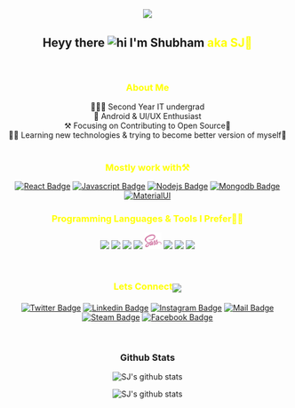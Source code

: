 <div align="center"><img src="https://res.cloudinary.com/sjdev/image/upload/v1618734904/Git-Readme/banner_she4lc.gif" ></div>

<h2 align="center">Heyy there <img src="https://user-images.githubusercontent.com/1303154/88677602-1635ba80-d120-11ea-84d8-d263ba5fc3c0.gif" width="28px" alt="hi"> I'm Shubham <span style="color:yellow;">aka SJ🤩</span> </h2>  
<br/>
<h3 align="center" style="color:yellow;" >About Me</h3>  
 <div align="center">
 👨🏻‍🎓 Second Year IT undergrad
<br>🤖 Android & UI/UX Enthusiast
<br>⚒️ Focusing on Contributing to Open Source💜
<br>👨‍💻 Learning new technologies & trying to become better version of myself💪
 </div>

<br/>

<h3 align="center" style="color:yellow;margin-bottom: 15px;" >Mostly work with⚒️</h3> 
<div align="center">

[![React Badge](https://img.shields.io/badge/-React-61DBFB?style=for-the-badge&labelColor=black&logo=react&logoColor=61DBFB)](#)  [![Javascript Badge](https://img.shields.io/badge/-Javascript-F0DB4F?style=for-the-badge&labelColor=black&logo=javascript&logoColor=F0DB4F)](#)  [![Nodejs Badge](https://img.shields.io/badge/-Nodejs-3C873A?style=for-the-badge&labelColor=black&logo=node.js&logoColor=3C873A)](#) [![Mongodb Badge](https://img.shields.io/badge/-Mongodb-fff?style=for-the-badge&labelColor=black&logo=mongodb&logoColor=3C873A)](#)
[![MaterialUI](https://img.shields.io/badge/Material--UI-0081CB?style=for-the-badge&logo=material-ui&logoColor=white)](#)

</div>

<h3 align="center" style="color:yellow;margin-bottom: 15px;"  >Programming Languages & Tools I Prefer👨‍💻 </h3>  
<p align="center">
<img src="https://img.shields.io/badge/C%2B%2B-00599C?style=for-the-badge&logo=c%2B%2B&logoColor=white">
<img src="https://img.shields.io/badge/PYTHON-yellow?style=for-the-badge&logo=python&logoColor=black">
<img src="https://img.shields.io/badge/HTML5-E34F26?style=for-the-badge&logo=html5&logoColor=white">
<img src="https://img.shields.io/badge/CSS-239120?&style=for-the-badge&logo=css3&logoColor=white">
<img width="30px" src="https://raw.githubusercontent.com/github/explore/80688e429a7d4ef2fca1e82350fe8e3517d3494d/topics/sass/sass.png" />
<img src="https://img.shields.io/badge/Bootstrap-563D7C?style=for-the-badge&logo=bootstrap&logoColor=white">
<img src="https://img.shields.io/badge/Heroku-430098?style=for-the-badge&logo=heroku&logoColor=white"> 
<img src="https://img.shields.io/badge/Netlify-black?style=for-the-badge&logo=netlify&logoColor=white"> 
</p>

<br />

<h3 align="center" style="color:yellow;margin-bottom: 20px;" >Lets Connect<img src="https://raw.githubusercontent.com/ShahriarShafin/ShahriarShafin/main/Assets/handshake.gif" height="32px" style="margin-bottom: -5px;"  > </h3>  
<div align="center" >

[![Twitter Badge](https://img.shields.io/badge/-Twitter-1ca0f1?style=flat&labelColor=white&logo=twitter&logoColor=1ca0f1&link=https://twitter.com/ShubhamSj077)](https://twitter.com/ShubhamSj077)
[![Linkedin Badge](https://img.shields.io/badge/-Linkedin-0e76a8?style=flat&labelColor=white&logo=linkedin&logoColor=0e76a8)](https://www.linkedin.com/in/shubham-jadhav-77a588192/)
[![Instagram Badge](https://img.shields.io/badge/-Instagram-e84393?style=flat&labelColor=white&logo=instagram&logoColor=e84393)](https://www.instagram.com/_shubham_sj/)
[![Mail Badge](https://img.shields.io/badge/-Gmail-c0392b?style=flat&labelColor=white&logo=gmail&logoColor=c0392b)](mailto:shubhamsj077@gmail.com)
[![Steam Badge](https://img.shields.io/badge/-Steam-152C59?style=flat&labelColor=white&logo=steam&logoColor=0275AA)](https://steamcommunity.com/id/CrazySJ/)
[![Facebook Badge](https://img.shields.io/badge/-Facebook-blue?style=flat&labelColor=white&logo=facebook&logoColor=blue)](https://www.facebook.com/profile.php?id=100008148766679)

</p>
<br/>

<div align="center">

### Github Stats

![SJ's github stats](https://github-readme-stats.vercel.app/api?username=ShubhamSj07&custom_title=SJ%27s%20GitHub%20Stats%20&count_private=true&theme=onedark )

![SJ's github stats](https://github-readme-streak-stats.herokuapp.com/?user=ShubhamSj07&theme=dracula)

</p>
